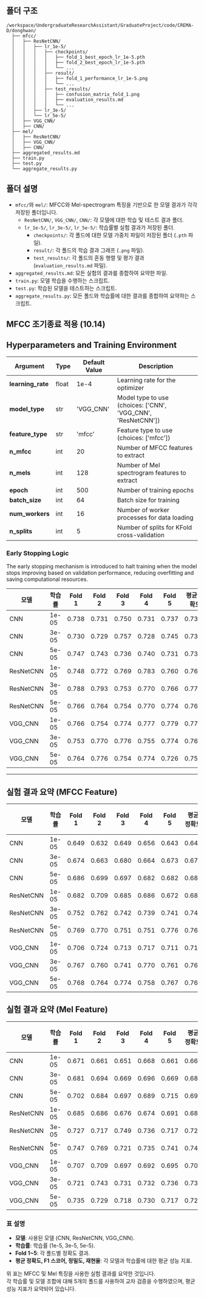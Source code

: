 ## 폴더 구조

```plaintext
/workspace/UndergraduateResearchAssistant/GraduateProject/code/CREMA-D/donghwan/
  ├── mfcc/
  │   ├── ResNetCNN/
  │   │   ├── lr_1e-5/
  │   │   │   ├── checkpoints/
  │   │   │   │   ├── fold_1_best_epoch_lr_1e-5.pth
  │   │   │   │   ├── fold_2_best_epoch_lr_1e-5.pth
  │   │   │   │   └── ...
  │   │   │   ├── result/
  │   │   │   │   ├── fold_1_performance_lr_1e-5.png
  │   │   │   │   └── ...
  │   │   │   ├── test_results/
  │   │   │   │   ├── confusion_matrix_fold_1.png
  │   │   │   │   ├── evaluation_results.md
  │   │   │   │   └── ...
  │   │   ├── lr_3e-5/
  │   │   └── lr_5e-5/
  │   ├── VGG_CNN/
  │   ├── CNN/
  ├── mel/
  │   ├── ResNetCNN/
  │   ├── VGG_CNN/
  │   ├── CNN/
  ├── aggregated_results.md
  ├── train.py
  ├── test.py
  └── aggregate_results.py
```

## 폴더 설명

- `mfcc/`와 `mel/`: MFCC와 Mel-spectrogram 특징을 기반으로 한 모델 결과가 각각 저장된 폴더입니다.
  - `ResNetCNN/`, `VGG_CNN/`, `CNN/`: 각 모델에 대한 학습 및 테스트 결과 폴더.
  - `lr_1e-5/`, `lr_3e-5/`, `lr_5e-5/`: 학습률별 실험 결과가 저장된 폴더.
    - `checkpoints/`: 각 폴드에 대한 모델 가중치 파일이 저장된 폴더 (`.pth` 파일).
    - `result/`: 각 폴드의 학습 결과 그래프 (`.png` 파일).
    - `test_results/`: 각 폴드의 혼동 행렬 및 평가 결과 (`evaluation_results.md` 파일).
- `aggregated_results.md`: 모든 실험의 결과를 종합하여 요약한 파일.
- `train.py`: 모델 학습을 수행하는 스크립트.
- `test.py`: 학습된 모델을 테스트하는 스크립트.
- `aggregate_results.py`: 모든 폴드와 학습률에 대한 결과를 종합하여 요약하는 스크립트.


## MFCC 조기종료 적용 (10.14)

## Hyperparameters and Training Environment

| Argument        | Type      | Default Value  | Description                                             |
|-----------------|-----------|----------------|---------------------------------------------------------|
| **learning_rate** | float     | 1e-4           | Learning rate for the optimizer                          |
| **model_type**    | str       | 'VGG_CNN'      | Model type to use (choices: ['CNN', 'VGG_CNN', 'ResNetCNN']) |
| **feature_type**  | str       | 'mfcc'         | Feature type to use (choices: ['mfcc'])                   |
| **n_mfcc**        | int       | 20             | Number of MFCC features to extract                       |
| **n_mels**        | int       | 128            | Number of Mel spectrogram features to extract            |
| **epoch**         | int       | 500            | Number of training epochs                                |
| **batch_size**    | int       | 64             | Batch size for training                                  |
| **num_workers**   | int       | 16             | Number of worker processes for data loading              |
| **n_splits**      | int       | 5              | Number of splits for KFold cross-validation              |

### Early Stopping Logic
The early stopping mechanism is introduced to halt training when the model stops improving based on validation performance, reducing overfitting and saving computational resources.



| 모델        | 학습률  | Fold 1 | Fold 2 | Fold 3 | Fold 4 | Fold 5 | 평균 정확도 | 평균 F1 스코어 | 평균 정밀도 | 평균 재현율 |
|-------------|---------|--------|--------|--------|--------|--------|-------------|----------------|-------------|-------------|
| CNN         | 1e-05   | 0.738  | 0.731  | 0.750  | 0.731  | 0.737  | 0.7374      | 0.7934         | 0.8582      | 0.7376      |
| CNN         | 3e-05   | 0.730  | 0.729  | 0.757  | 0.728  | 0.745  | 0.7378      | 0.7936         | 0.8586      | 0.7376      |
| CNN         | 5e-05   | 0.747  | 0.743  | 0.736  | 0.740  | 0.731  | 0.7394      | 0.7942         | 0.8628      | 0.7360      |
| ResNetCNN   | 1e-05   | 0.748  | 0.772  | 0.769  | 0.783  | 0.760  | 0.7664      | 0.8206         | 0.8636      | 0.7816      |
| ResNetCNN   | 3e-05   | 0.788  | 0.793  | 0.753  | 0.770  | 0.766  | 0.7740      | 0.8256         | 0.8730      | 0.7838      |
| ResNetCNN   | 5e-05   | 0.766  | 0.764  | 0.754  | 0.770  | 0.774  | 0.7656      | 0.8156         | 0.8810      | 0.7594      |
| VGG_CNN     | 1e-05   | 0.766  | 0.754  | 0.774  | 0.777  | 0.779  | 0.7700      | 0.8210         | 0.8748      | 0.7740      |
| VGG_CNN     | 3e-05   | 0.753  | 0.770  | 0.776  | 0.755  | 0.774  | 0.7656      | 0.8178         | 0.8722      | 0.7700      |
| VGG_CNN     | 5e-05   | 0.764  | 0.776  | 0.754  | 0.774  | 0.726  | 0.7588      | 0.8096         | 0.8762      | 0.7550      |




---

## 실험 결과 요약 (MFCC Feature)

| 모델      | 학습률  | Fold 1 | Fold 2 | Fold 3 | Fold 4 | Fold 5 | 평균 정확도 | 평균 F1 스코어 | 평균 정밀도 | 평균 재현율 |
|-----------|---------|--------|--------|--------|--------|--------|-------------|---------------|-------------|-------------|
| CNN       | 1e-05   | 0.649  | 0.632  | 0.649  | 0.656  | 0.643  | 0.646       | 0.718         | 0.787       | 0.660       |
| CNN       | 3e-05   | 0.674  | 0.663  | 0.680  | 0.664  | 0.673  | 0.671       | 0.733         | 0.823       | 0.660       |
| CNN       | 5e-05   | 0.686  | 0.699  | 0.697  | 0.682  | 0.682  | 0.689       | 0.753         | 0.823       | 0.694       |
| ResNetCNN | 1e-05   | 0.682  | 0.709  | 0.685  | 0.686  | 0.672  | 0.687       | 0.748         | 0.830       | 0.682       |
| ResNetCNN | 3e-05   | 0.752  | 0.762  | 0.742  | 0.739  | 0.741  | 0.747       | 0.802         | 0.863       | 0.750       |
| ResNetCNN | 5e-05   | 0.769  | 0.770  | 0.751  | 0.751  | 0.776  | 0.763       | 0.816         | 0.868       | 0.771       |
| VGG_CNN   | 1e-05   | 0.706  | 0.724  | 0.713  | 0.717  | 0.711  | 0.714       | 0.771         | 0.849       | 0.707       |
| VGG_CNN   | 3e-05   | 0.767  | 0.760  | 0.741  | 0.770  | 0.761  | 0.760       | 0.814         | 0.866       | 0.767       |
| VGG_CNN   | 5e-05   | 0.768  | 0.764  | 0.774  | 0.758  | 0.767  | 0.766       | 0.820         | 0.866       | 0.779       |




## 실험 결과 요약 (Mel Feature)

| 모델      | 학습률  | Fold 1 | Fold 2 | Fold 3 | Fold 4 | Fold 5 | 평균 정확도 | 평균 F1 스코어 | 평균 정밀도 | 평균 재현율 |
|-----------|---------|--------|--------|--------|--------|--------|-------------|---------------|-------------|-------------|
| CNN       | 1e-05   | 0.671  | 0.661  | 0.651  | 0.668  | 0.661  | 0.662       | 0.726         | 0.814       | 0.656       |
| CNN       | 3e-05   | 0.681  | 0.694  | 0.669  | 0.696  | 0.669  | 0.682       | 0.738         | 0.845       | 0.655       |
| CNN       | 5e-05   | 0.702  | 0.684  | 0.697  | 0.689  | 0.715  | 0.698       | 0.754         | 0.846       | 0.682       |
| ResNetCNN | 1e-05   | 0.685  | 0.686  | 0.676  | 0.674  | 0.691  | 0.682       | 0.738         | 0.846       | 0.655       |
| ResNetCNN | 3e-05   | 0.727  | 0.717  | 0.749  | 0.736  | 0.717  | 0.729       | 0.783         | 0.862       | 0.718       |
| ResNetCNN | 5e-05   | 0.747  | 0.769  | 0.721  | 0.735  | 0.741  | 0.743       | 0.800         | 0.851       | 0.755       |
| VGG_CNN   | 1e-05   | 0.707  | 0.709  | 0.697  | 0.692  | 0.695  | 0.700       | 0.756         | 0.850       | 0.681       |
| VGG_CNN   | 3e-05   | 0.721  | 0.743  | 0.731  | 0.732  | 0.736  | 0.733       | 0.790         | 0.850       | 0.739       |
| VGG_CNN   | 5e-05   | 0.735  | 0.729  | 0.718  | 0.730  | 0.717  | 0.726       | 0.782         | 0.856       | 0.720       |

### 표 설명
- **모델**: 사용된 모델 (CNN, ResNetCNN, VGG_CNN).
- **학습률**: 학습률 (1e-5, 3e-5, 5e-5).
- **Fold 1~5**: 각 폴드별 정확도 결과.
- **평균 정확도, F1 스코어, 정밀도, 재현율**: 각 모델과 학습률에 대한 평균 성능 지표.

위 표는 MFCC 및 Mel 특징을 사용한 실험 결과를 요약한 것입니다.    
각 학습률 및 모델 조합에 대해 5개의 폴드를 사용하여 교차 검증을 수행하였으며, 평균 성능 지표가 요약되어 있습니다.
